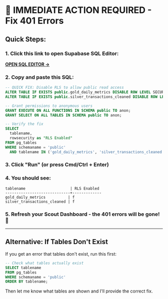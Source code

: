 # 🚨 IMMEDIATE ACTION REQUIRED - Fix 401 Errors

## Quick Steps:

### 1. Click this link to open Supabase SQL Editor:
[**OPEN SQL EDITOR →**](https://supabase.com/dashboard/project/cxzllzyxwpyptfretryc/sql/new)

### 2. Copy and paste this SQL:

```sql
-- QUICK FIX: Disable RLS to allow public read access
ALTER TABLE IF EXISTS public.gold_daily_metrics DISABLE ROW LEVEL SECURITY;
ALTER TABLE IF EXISTS public.silver_transactions_cleaned DISABLE ROW LEVEL SECURITY;

-- Grant permissions to anonymous users
GRANT EXECUTE ON ALL FUNCTIONS IN SCHEMA public TO anon;
GRANT SELECT ON ALL TABLES IN SCHEMA public TO anon;

-- Verify the fix
SELECT 
  tablename,
  rowsecurity as "RLS Enabled"
FROM pg_tables 
WHERE schemaname = 'public' 
  AND tablename IN ('gold_daily_metrics', 'silver_transactions_cleaned');
```

### 3. Click "Run" (or press Cmd/Ctrl + Enter)

### 4. You should see:
```
tablename                    | RLS Enabled
-----------------------------+-------------
gold_daily_metrics          | f
silver_transactions_cleaned | f
```

### 5. Refresh your Scout Dashboard - the 401 errors will be gone! 🎉

---

## Alternative: If Tables Don't Exist

If you get an error that tables don't exist, run this first:

```sql
-- Check what tables actually exist
SELECT tablename 
FROM pg_tables 
WHERE schemaname = 'public' 
ORDER BY tablename;
```

Then let me know what tables are shown and I'll provide the correct fix.